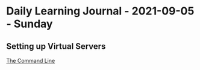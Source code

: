 # Daily Learning Journal - 2021-09-05 - Sunday

## Setting up Virtual Servers

[The Command Line](https://missing.csail.mit.edu/2020/course-shell/)
